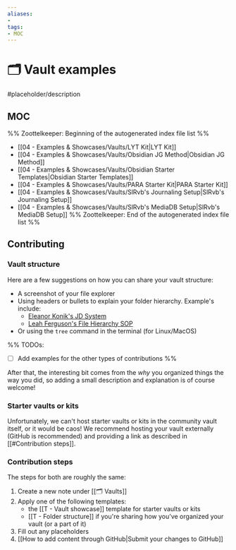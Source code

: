 ```yaml
---
aliases:
- 
tags: 
- MOC
---
```


# 🗂️ Vault examples

#placeholder/description

## MOC

%% Zoottelkeeper: Beginning of the autogenerated index file list  %%
-  [[04 - Examples & Showcases/Vaults/LYT Kit|LYT Kit]]
-  [[04 - Examples & Showcases/Vaults/Obsidian JG Method|Obsidian JG Method]]
-  [[04 - Examples & Showcases/Vaults/Obsidian Starter Templates|Obsidian Starter Templates]]
-  [[04 - Examples & Showcases/Vaults/PARA Starter Kit|PARA Starter Kit]]
-  [[04 - Examples & Showcases/Vaults/SlRvb's Journaling Setup|SlRvb's Journaling Setup]]
-  [[04 - Examples & Showcases/Vaults/SlRvb's MediaDB Setup|SlRvb's MediaDB Setup]]
%% Zoottelkeeper: End of the autogenerated index file list  %%


## Contributing

### Vault structure

Here are a few suggestions on how you can share your vault structure:

- A screenshot of your file explorer
- Using headers or bullets to explain your folder hierarchy. Example's include:
  - [Eleanor Konik's JD System](https://publish.obsidian.md/eleanorkonik/00+Meta/03+Structure/JD+System+2021-08-22)
  - [Leah Ferguson's File Hierarchy SOP](<https://publish.obsidian.md/leah/00+Meta/04+SOP/File+Hierarchy+(SOP)>)
- Or using the `tree` command in the terminal (for Linux/MacOS)

%%
TODOs:
- [ ] Add examples for the other types of contributions
%%

After that, the interesting bit comes from the *why* you organized things the way you did, so adding a small description and explanation is of course welcome!

### Starter vaults or kits

Unfortunately, we can't host starter vaults or kits in the community vault itself, or it would be caos! We recommend hosting your vault externally (GitHub is recommended) and providing a link as described in [[#Contribution steps]].

### Contribution steps

The steps for both are roughly the same:

1. Create a new note under [[🗂️ Vaults]]
2. Apply one of the following templates:
   - the [[T - Vault showcase]] template for starter vaults or kits
   - [[T - Folder structure]] if you're sharing how you've organized your vault (or a part of it)
3. Fill out any placeholders
4. [[How to add content through GitHub|Submit your changes to GitHub]]
